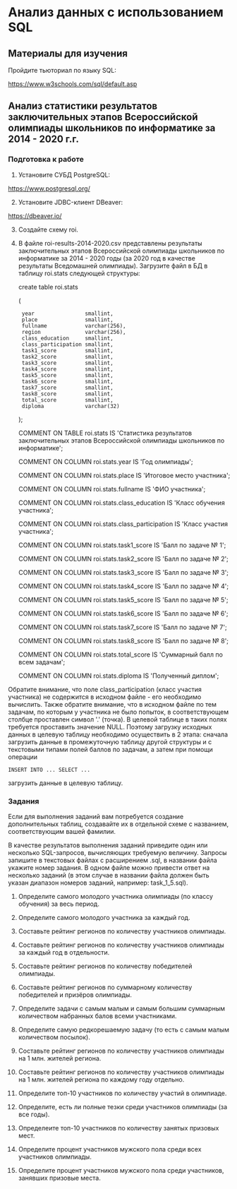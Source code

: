 # Анализ данных с использованием SQL

## Материалы для изучения

Пройдите тьюториал по языку SQL:

https://www.w3schools.com/sql/default.asp

## Анализ статистики результатов заключительных этапов Всероссийской олимпиады школьников по информатике за 2014 - 2020 г.г.

### Подготовка к работе

1. Установите СУБД PostgreSQL:

https://www.postgresql.org/

2. Установите JDBC-клиент DBeaver:

https://dbeaver.io/

3. Создайте схему roi.

4. В файле roi-results-2014-2020.csv представлены результаты заключительных этапов Всероссийской олимпиады школьников по информатике за 2014 - 2020 годы 
(за 2020 год в качестве результаты Вседомашней олимпиады). Загрузите файл в БД в таблицу roi.stats следующей структуры:

	create table roi.stats
	
	(
	
		year				smallint,
		place				smallint,
		fullname			varchar(256),
		region				varchar(256),
		class_education		smallint,
		class_participation	smallint,
		task1_score			smallint,
		task2_score			smallint,
		task3_score			smallint,
		task4_score			smallint,
		task5_score			smallint,
		task6_score			smallint,
		task7_score			smallint,
		task8_score			smallint,
		total_score			smallint,
		diploma				varchar(32)
		
	);

	
	COMMENT ON TABLE roi.stats IS 'Статистика результатов заключительных этапов Всероссийской олимпиады школьников по информатике';
	
	COMMENT ON COLUMN roi.stats.year IS 'Год олимпиады';
	
	COMMENT ON COLUMN roi.stats.place IS 'Итоговое место участника';
	
	COMMENT ON COLUMN roi.stats.fullname IS 'ФИО участника';
	
	COMMENT ON COLUMN roi.stats.class_education IS 'Класс обучения участника';
	
	COMMENT ON COLUMN roi.stats.class_participation IS 'Класс участия участника';
	
	COMMENT ON COLUMN roi.stats.task1_score IS 'Балл по задаче № 1';
	
	COMMENT ON COLUMN roi.stats.task2_score IS 'Балл по задаче № 2';
	
	COMMENT ON COLUMN roi.stats.task3_score IS 'Балл по задаче № 3';
	
	COMMENT ON COLUMN roi.stats.task4_score IS 'Балл по задаче № 4';
	
	COMMENT ON COLUMN roi.stats.task5_score IS 'Балл по задаче № 5';
	
	COMMENT ON COLUMN roi.stats.task6_score IS 'Балл по задаче № 6';
	
	COMMENT ON COLUMN roi.stats.task7_score IS 'Балл по задаче № 7';
	
	COMMENT ON COLUMN roi.stats.task8_score IS 'Балл по задаче № 8';
	
	COMMENT ON COLUMN roi.stats.total_score IS 'Суммарный балл по всем задачам';
	
	COMMENT ON COLUMN roi.stats.diploma IS 'Полученный диплом';
	
Обратите внимание, что поле class_participation (класс участия участника) не содержится в исходном файле - его необходимо вычислить. Также обратите внимание, что 
в исходном файле по тем задачам, по которым у участника не было попыток, в соответствующем столбце проставлен символ '.' (точка). 
В целевой таблице в таких полях требуется проставить значение NULL. Поэтому загрузку исходных данных в целевую таблицу необходимо осуществить в 2 этапа: 
сначала загрузить данные в промежуточную таблицу другой структуры и с текстовыми типами полей баллов по задачам, а затем при помощи операции

	INSERT INTO ... SELECT ...
	
загрузить данные в целевую таблицу.

### Задания

Если для выполнения заданий вам потребуется создание дополнительных таблиц, создавайте их в отдельной схеме с названием, соответствующим вашей фамилии.

В качестве результатов выполнения заданий приведите один или несколько SQL-запросов, вычисляющих требуемую величину. Запросы запишите в текстовых файлах с расширением .sql,
в названии файла укажите номер задания. В одном файле можно привести ответ на несколько заданий (в этом случае в названии файла должен быть указан диапазон номеров
заданий, например: task_1_5.sql).

1. Определите самого молодого участника олимпиады (по классу обучения) за весь период.

2. Определите самого молодого участника за каждый год.

3. Составьте рейтинг регионов по количеству участников олимпиады.

4. Составьте рейтинг регионов по количеству участников олимпиады за каждый год в отдельности.

5. Составьте рейтинг регионов по количеству победителей олимпиады.

6. Составьте рейтинг регионов по суммарному количеству победителей и призёров олимпиады.

7. Определите задачи с самым малым и самым большим суммарным количеством набранных балов всеми участниками.

8. Определите самую редкорешаемую задачу (то есть с самым малым количеством посылок).

9. Составьте рейтинг регионов по количеству участников олимпиады на 1 млн. жителей региона.

10. Составьте рейтинг регионов по количеству участников олимпиады на 1 млн. жителей региона по каждому году отдельно.

11. Определите топ-10 участников по количеству участий в олимпиаде.

12. Определите, есть ли полные тезки среди участников олимпиады (за все годы).

13. Определеите топ-10 участников по количеству занятых призовых мест.

14. Определите процент участников мужского пола среди всех участников олимпиады.

15. Определите процент участников мужского пола среди участников, занявших призовые места.



